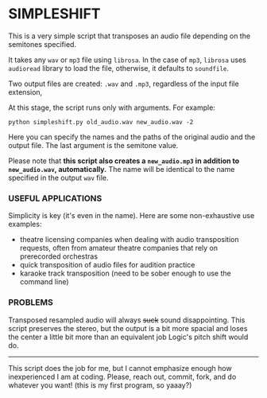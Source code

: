# **SIMPLESHIFT** 

This is a very simple script that transposes an audio file depending on the semitones specified.

It takes any `wav` or `mp3` file using `librosa`. In the case of `mp3`, `librosa` uses `audioread` library to load the file, otherwise, it defaults to `soundfile`.

Two output files are created: `.wav` and `.mp3`, regardless of the input file extension,

At this stage, the script runs only with arguments. For example:

`python simpleshift.py old_audio.wav new_audio.wav -2 `

Here you can specify the names and the paths of the original audio and the output file. The last argument is the semitone value. 

Please note that **this script also creates a `new_audio.mp3` in addition to `new_audio.wav`, automatically.** The name will be identical to the name specified in the output `wav` file. 

### USEFUL APPLICATIONS

Simplicity is key (it's even in the name). Here are some non-exhaustive use examples:
- theatre licensing companies when dealing with audio transposition requests, often from amateur theatre companies that rely on prerecorded orchestras
- quick transposition of audio files for audition practice
- karaoke track transposition (need to be sober enough to use the command line)

### PROBLEMS

Transposed resampled audio will always ~~suck~~ sound disappointing.
This script preserves the stereo, but the output is a bit more spacial and loses the center a little bit more than an equivalent job Logic's pitch shift would do.

-------

This script does the job for me, but I cannot emphasize enough how inexperienced I am at coding. Please, reach out, commit, fork, and do whatever you want! (this is my first program, so yaaay?)
